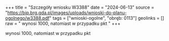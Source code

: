 +++
title = "Szczegóły wniosku W3388"
date = "2024-06-13"
source = "https://bip.brg.gda.pl/images/uploads/wnioski-do-planu-ogolnego/w3388.pdf"
tags = ["wnioski-ogolne", "obręb: 0113"]
geolinks = []
raw = " wynosi 1000, natomiast w przypadku pkt "
+++

 wynosi 1000, natomiast w przypadku pkt 


